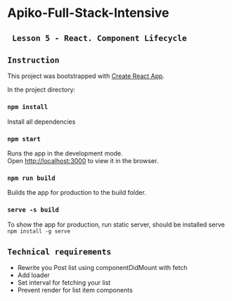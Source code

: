 # Apiko-Full-Stack-Intensive
## ` Lesson 5 - React. Component Lifecycle`

## `Instruction`
This project was bootstrapped with [Create React App](https://github.com/facebookincubator/create-react-app).

In the project directory:
### `npm install`
Install all dependencies

### `npm start`
Runs the app in the development mode.<br>
Open [http://localhost:3000](http://localhost:3000) to view it in the browser.

### `npm run build`
Builds the app for production to the build folder.

### `serve -s build`
To show the app for production, run static server, should be installed serve `npm install -g serve`

## `Technical requirements`
* Rewrite you Post list using componentDidMount with fetch
* Add loader
* Set interval for fetching your list
* Prevent render for list item components